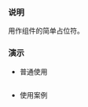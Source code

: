### 说明

用作组件的简单占位符。

### 演示

-   普通使用

```js {"codepath": "skeleton.jsx"}
```

-   使用案例

```js {"codepath": "usage.jsx"}
```
